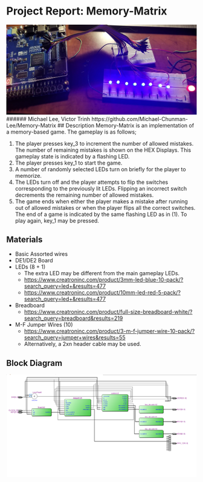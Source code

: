 
# __Project Report: Memory-Matrix__

<img src="pics/mem.jpg">
###### Michael Lee, Victor Trinh
https://github.com/Michael-Chunman-Lee/Memory-Matrix
## Description
Memory-Matrix is an implementation of a memory-based game. The gameplay is as
follows;

1. The player presses key_3 to increment the number of allowed mistakes. The
number of remaining mistakes is shown on the HEX Displays. This gameplay state
is indicated by a flashing LED.
2. The player presses key_1 to start the game.
3. A number of randomly selected LEDs turn on briefly for the player to memorize.
4. The LEDs turn off and the player attempts to flip the switches corresponding to
the previously lit LEDs. Flipping an incorrect switch decrements the remaining
number of allowed mistakes.
5. The game ends when either the player makes a mistake after running out of allowed
mistakes or when the player flips all the correct switches. The end of a game is
indicated by the same flashing LED as in (1). To play again, key_1 may be pressed.

## Materials
* Basic Assorted wires
* DE1/DE2 Board
* LEDs (8 + 1)
  * The extra LED may be different from the main gameplay LEDs.
  * https://www.creatroninc.com/product/3mm-led-blue-10-pack/?search_query=led+&results=477
  * https://www.creatroninc.com/product/10mm-led-red-5-pack/?search_query=led+&results=477
* Breadboard
  * https://www.creatroninc.com/product/full-size-breadboard-white/?search_query=breadboard&results=219
* M-F Jumper Wires (10)
  * https://www.creatroninc.com/product/3-m-f-jumper-wire-10-pack/?search_query=jumper+wires&results=55   
  * Alternatively, a 2xn header cable may be used.

## Block Diagram
<img src="pics/block_diagram.png">
